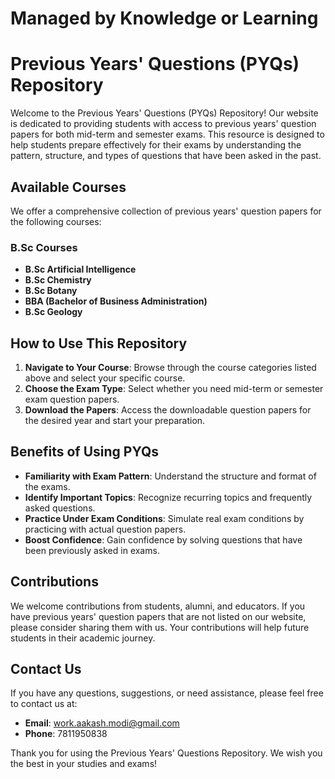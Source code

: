 # Managed by Knowledge or Learning
# Previous Years' Questions (PYQs) Repository

Welcome to the Previous Years' Questions (PYQs) Repository! Our website is dedicated to providing students with access to previous years' question papers for both mid-term and semester exams. This resource is designed to help students prepare effectively for their exams by understanding the pattern, structure, and types of questions that have been asked in the past.

## Available Courses

We offer a comprehensive collection of previous years' question papers for the following courses:

### B.Sc Courses
- **B.Sc Artificial Intelligence**
- **B.Sc Chemistry**
- **B.Sc Botany**
- **BBA (Bachelor of Business Administration)**
- **B.Sc Geology**

<!-- ### M.Sc Courses
- **(List the specific M.Sc courses you offer)** -->

## How to Use This Repository

1. **Navigate to Your Course**: Browse through the course categories listed above and select your specific course.
2. **Choose the Exam Type**: Select whether you need mid-term or semester exam question papers.
3. **Download the Papers**: Access the downloadable question papers for the desired year and start your preparation.

## Benefits of Using PYQs

- **Familiarity with Exam Pattern**: Understand the structure and format of the exams.
- **Identify Important Topics**: Recognize recurring topics and frequently asked questions.
- **Practice Under Exam Conditions**: Simulate real exam conditions by practicing with actual question papers.
- **Boost Confidence**: Gain confidence by solving questions that have been previously asked in exams.

## Contributions

We welcome contributions from students, alumni, and educators. If you have previous years' question papers that are not listed on our website, please consider sharing them with us. Your contributions will help future students in their academic journey.

## Contact Us

If you have any questions, suggestions, or need assistance, please feel free to contact us at:
- **Email**: work.aakash.modi@gmail.com
- **Phone**: 7811950838

Thank you for using the Previous Years' Questions Repository. We wish you the best in your studies and exams!
